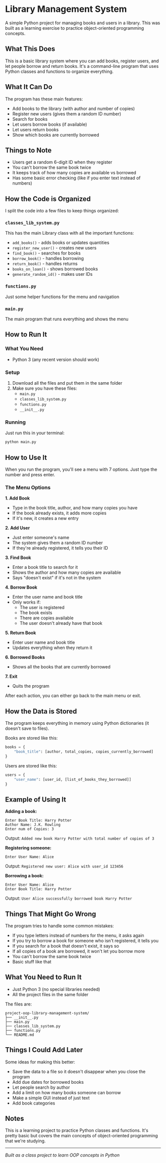 # Library Management System

A simple Python project for managing books and users in a library. This was built as a learning exercise to practice object-oriented programming concepts.

## What This Does

This is a basic library system where you can add books, register users, and let people borrow and return books. It's a command-line program that uses Python classes and functions to organize everything.

## What It Can Do

The program has these main features:
- Add books to the library (with author and number of copies)
- Register new users (gives them a random ID number)
- Search for books 
- Let users borrow books (if available)
- Let users return books
- Show which books are currently borrowed

## Things to Note
- Users get a random 6-digit ID when they register
- You can't borrow the same book twice
- It keeps track of how many copies are available vs borrowed
- Has some basic error checking (like if you enter text instead of numbers)

## How the Code is Organized

I split the code into a few files to keep things organized:

### `classes_lib_system.py`
This has the main Library class with all the important functions:
- `add_books()` - adds books or updates quantities
- `register_new_user()` - creates new users
- `find_book()` - searches for books
- `borrow_book()` - handles borrowing
- `return_book()` - handles returns
- `books_on_loan()` - shows borrowed books
- `generate_random_id()` - makes user IDs

### `functions.py`
Just some helper functions for the menu and navigation

### `main.py`
The main program that runs everything and shows the menu

## How to Run It

### What You Need
- Python 3 (any recent version should work)

### Setup
1. Download all the files and put them in the same folder
2. Make sure you have these files:
   - `main.py`
   - `classes_lib_system.py`
   - `functions.py` 
   - `__init__.py`

### Running
Just run this in your terminal:
```bash
python main.py
```

## How to Use It

When you run the program, you'll see a menu with 7 options. Just type the number and press enter.

### The Menu Options

**1. Add Book**
- Type in the book title, author, and how many copies you have
- If the book already exists, it adds more copies
- If it's new, it creates a new entry

**2. Add User** 
- Just enter someone's name
- The system gives them a random ID number
- If they're already registered, it tells you their ID

**3. Find Book**
- Enter a book title to search for it
- Shows the author and how many copies are available
- Says "doesn't exist" if it's not in the system

**4. Borrow Book**
- Enter the user name and book title
- Only works if:
  - The user is registered
  - The book exists
  - There are copies available
  - The user doesn't already have that book

**5. Return Book**
- Enter user name and book title
- Updates everything when they return it

**6. Borrowed Books**
- Shows all the books that are currently borrowed

**7. Exit**
- Quits the program

After each action, you can either go back to the main menu or exit.

## How the Data is Stored

The program keeps everything in memory using Python dictionaries (it doesn't save to files).

Books are stored like this:
```python
books = {
    "book_title": [author, total_copies, copies_currently_borrowed]
}
```

Users are stored like this:
```python
users = {
    "user_name": [user_id, [list_of_books_they_borrowed]]
}
```

## Example of Using It

**Adding a book:**
```
Enter Book Title: Harry Potter
Author Name: J.K. Rowling  
Enter num of Copies: 3
```
Output: `Added new book Harry Potter with total number of copies of 3`

**Registering someone:**
```
Enter User Name: Alice
```
Output: `Registered new user: Alice with user_id 123456`

**Borrowing a book:**
```
Enter User Name: Alice
Enter Book Title: Harry Potter
```
Output: `User Alice successfully borrowed book Harry Potter`

## Things That Might Go Wrong

The program tries to handle some common mistakes:
- If you type letters instead of numbers for the menu, it asks again
- If you try to borrow a book for someone who isn't registered, it tells you
- If you search for a book that doesn't exist, it says so
- If all copies of a book are borrowed, it won't let you borrow more
- You can't borrow the same book twice
- Basic stuff like that

## What You Need to Run It

- Just Python 3 (no special libraries needed)
- All the project files in the same folder

The files are:
```
project-oop-library-management-system/
├── __init__.py
├── main.py  
├── classes_lib_system.py
├── functions.py
└── README.md
```

## Things I Could Add Later

Some ideas for making this better:
- Save the data to a file so it doesn't disappear when you close the program
- Add due dates for borrowed books
- Let people search by author
- Add a limit on how many books someone can borrow
- Make a simple GUI instead of just text
- Add book categories

## Notes

This is a learning project to practice Python classes and functions. It's pretty basic but covers the main concepts of object-oriented programming that we're studying.

---

*Built as a class project to learn OOP concepts in Python*